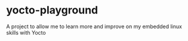 # yocto-playground
A project to allow me to learn more and improve on my embedded linux skills with Yocto
